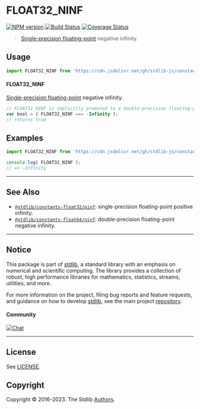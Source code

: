 <!--

@license Apache-2.0

Copyright (c) 2018 The Stdlib Authors.

Licensed under the Apache License, Version 2.0 (the "License");
you may not use this file except in compliance with the License.
You may obtain a copy of the License at

   http://www.apache.org/licenses/LICENSE-2.0

Unless required by applicable law or agreed to in writing, software
distributed under the License is distributed on an "AS IS" BASIS,
WITHOUT WARRANTIES OR CONDITIONS OF ANY KIND, either express or implied.
See the License for the specific language governing permissions and
limitations under the License.

-->

# FLOAT32_NINF

[![NPM version][npm-image]][npm-url] [![Build Status][test-image]][test-url] [![Coverage Status][coverage-image]][coverage-url] <!-- [![dependencies][dependencies-image]][dependencies-url] -->

> [Single-precision floating-point][ieee754] negative infinity.



<section class="usage">

## Usage

```javascript
import FLOAT32_NINF from 'https://cdn.jsdelivr.net/gh/stdlib-js/constants-float32-ninf@deno/mod.js';
```

#### FLOAT32_NINF

[Single-precision floating-point][ieee754] negative infinity.

```javascript
// FLOAT32_NINF is implicitly promoted to a double-precision floating-point number...
var bool = ( FLOAT32_NINF === -Infinity );
// returns true
```

</section>

<!-- /.usage -->

<section class="examples">

## Examples

<!-- TODO: better example -->

<!-- eslint no-undef: "error" -->

```javascript
import FLOAT32_NINF from 'https://cdn.jsdelivr.net/gh/stdlib-js/constants-float32-ninf@deno/mod.js';

console.log( FLOAT32_NINF );
// => -Infinity
```

</section>

<!-- /.examples -->

<!-- C interface documentation. -->



<!-- Section for related `stdlib` packages. Do not manually edit this section, as it is automatically populated. -->

<section class="related">

* * *

## See Also

-   <span class="package-name">[`@stdlib/constants-float32/pinf`][@stdlib/constants/float32/pinf]</span><span class="delimiter">: </span><span class="description">single-precision floating-point positive infinity.</span>
-   <span class="package-name">[`@stdlib/constants-float64/ninf`][@stdlib/constants/float64/ninf]</span><span class="delimiter">: </span><span class="description">double-precision floating-point negative infinity.</span>

</section>

<!-- /.related -->

<!-- Section for all links. Make sure to keep an empty line after the `section` element and another before the `/section` close. -->


<section class="main-repo" >

* * *

## Notice

This package is part of [stdlib][stdlib], a standard library with an emphasis on numerical and scientific computing. The library provides a collection of robust, high performance libraries for mathematics, statistics, streams, utilities, and more.

For more information on the project, filing bug reports and feature requests, and guidance on how to develop [stdlib][stdlib], see the main project [repository][stdlib].

#### Community

[![Chat][chat-image]][chat-url]

---

## License

See [LICENSE][stdlib-license].


## Copyright

Copyright &copy; 2016-2023. The Stdlib [Authors][stdlib-authors].

</section>

<!-- /.stdlib -->

<!-- Section for all links. Make sure to keep an empty line after the `section` element and another before the `/section` close. -->

<section class="links">

[npm-image]: http://img.shields.io/npm/v/@stdlib/constants-float32-ninf.svg
[npm-url]: https://npmjs.org/package/@stdlib/constants-float32-ninf

[test-image]: https://github.com/stdlib-js/constants-float32-ninf/actions/workflows/test.yml/badge.svg?branch=main
[test-url]: https://github.com/stdlib-js/constants-float32-ninf/actions/workflows/test.yml?query=branch:main

[coverage-image]: https://img.shields.io/codecov/c/github/stdlib-js/constants-float32-ninf/main.svg
[coverage-url]: https://codecov.io/github/stdlib-js/constants-float32-ninf?branch=main

<!--

[dependencies-image]: https://img.shields.io/david/stdlib-js/constants-float32-ninf.svg
[dependencies-url]: https://david-dm.org/stdlib-js/constants-float32-ninf/main

-->

[chat-image]: https://img.shields.io/gitter/room/stdlib-js/stdlib.svg
[chat-url]: https://gitter.im/stdlib-js/stdlib/

[stdlib]: https://github.com/stdlib-js/stdlib

[stdlib-authors]: https://github.com/stdlib-js/stdlib/graphs/contributors

[umd]: https://github.com/umdjs/umd
[es-module]: https://developer.mozilla.org/en-US/docs/Web/JavaScript/Guide/Modules

[deno-url]: https://github.com/stdlib-js/constants-float32-ninf/tree/deno
[umd-url]: https://github.com/stdlib-js/constants-float32-ninf/tree/umd
[esm-url]: https://github.com/stdlib-js/constants-float32-ninf/tree/esm
[branches-url]: https://github.com/stdlib-js/constants-float32-ninf/blob/main/branches.md

[stdlib-license]: https://raw.githubusercontent.com/stdlib-js/constants-float32-ninf/main/LICENSE

[ieee754]: https://en.wikipedia.org/wiki/IEEE_754-1985

<!-- <related-links> -->

[@stdlib/constants/float32/pinf]: https://github.com/stdlib-js/constants-float32-pinf/tree/deno

[@stdlib/constants/float64/ninf]: https://github.com/stdlib-js/constants-float64-ninf/tree/deno

<!-- </related-links> -->

</section>

<!-- /.links -->
